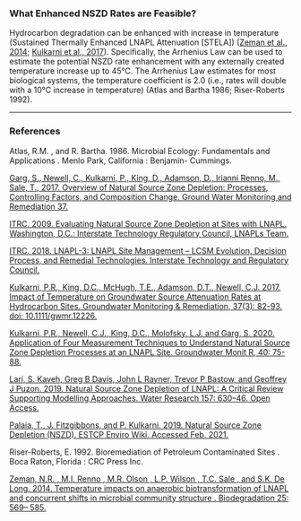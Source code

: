 <h3><b> What Enhanced NSZD Rates are Feasible? </b></h3>  

Hydrocarbon degradation can be enhanced with increase in temperature (Sustained Thermally Enhanced LNAPL Attenuation [STELA]) (<a href="https://pubmed.ncbi.nlm.nih.gov/24469406/" target="_blank">Zeman et al., 2014</a>; <a href="https://ngwa.onlinelibrary.wiley.com/doi/abs/10.1111/gwmr.12226" target="_blank">Kulkarni et al., 2017</a>). Specifically, the Arrhenius Law can be used to estimate the potential NSZD rate enhancement with any externally created temperature increase up to 45°C. The Arrhenius Law estimates for most biological systems, the temperature coefficient is 2.0 (i.e., rates will double with a 10°C increase in temperature) (Atlas and Bartha 1986; Riser-Roberts 1992).

<hr class="featurette-divider">

<h3><b> References </b></h3> 

Atlas, R.M. , and R. Bartha. 1986. Microbial Ecology: Fundamentals and Applications . Menlo Park, California : Benjamin- Cummings.

<a href="https://ngwa.onlinelibrary.wiley.com/doi/full/10.1111/gwmr.12219" target="_blank">Garg, S., Newell, C., Kulkarni, P., King, D., Adamson, D., Irianni Renno, M., Sale, T., 2017. Overview of Natural Source Zone Depletion: Processes, Controlling Factors, and Composition Change. Ground Water Monitoring and Remediation 37.</a>

<a href="http://www.itrcweb.org/GuidanceDocuments/LNAPL-1.pdf" target="_blank">ITRC. 2009. Evaluating Natural Source Zone Depletion at Sites with LNAPL. Washington, D.C.: Interstate Technology Regulatory Council, LNAPLs Team.</a>

<a href="https://lnapl-3.itrcweb.org/appendix-b-natural-source-zone-depletion-nszd-appendix/" target="_blank">ITRC. 2018. LNAPL-3: LNAPL Site Management – LCSM Evolution, Decision Process, and Remedial Technologies. Interstate Technology and Regulatory Council.</a>

<a href="http://onlinelibrary.wiley.com/doi/10.1111/gwmr.12226/abstract" target="_blank">Kulkarni, P.R., King, D.C., McHugh, T.E., Adamson, D.T., Newell, C.J. 2017. Impact of Temperature on Groundwater Source Attenuation Rates at Hydrocarbon Sites. Groundwater Monitoring & Remediation, 37(3): 82-93. doi: 10.1111/gwmr.12226.</a>

<a href="https://doi.org/10.1111/gwmr.12398" target="_blank">Kulkarni, P.R., Newell, C.J., King, D.C., Molofsky, L.J. and Garg, S. 2020. Application of Four Measurement Techniques to Understand Natural Source Zone Depletion Processes at an LNAPL Site. Groundwater Monit R, 40: 75-88.</a>

<a href="https://www.sciencedirect.com/science/article/pii/S0043135419302994" target="_blank">Lari, S. Kaveh, Greg B Davis, John L Rayner, Trevor P Bastow, and Geoffrey J Puzon. 2019. Natural Source Zone Depletion of LNAPL: A Critical Review Supporting Modelling Approaches. Water Research 157: 630–46. Open Access.</a>

<a href="https://www.enviro.wiki/index.php?title=Natural_Source_Zone_Depletion_(NSZD)" target="_blank">Palaia, T., J. Fitzgibbons, and P. Kulkarni. 2019. Natural Source Zone Depletion (NSZD). ESTCP Enviro Wiki. Accessed Feb. 2021.</a>

Riser-Roberts, E. 1992. Bioremediation of Petroleum Contaminated Sites . Boca Raton, Florida : CRC Press Inc.

<a href="https://pubmed.ncbi.nlm.nih.gov/24469406/" target="_blank">Zeman, N.R. , M.I. Renno , M.R. Olson , L.P. Wilson , T.C. Sale , and S.K. De Long. 2014. Temperature impacts on anaerobic biotransformation of LNAPL and concurrent shifts in microbial community structure . Biodegradation 25: 569– 585.</a>